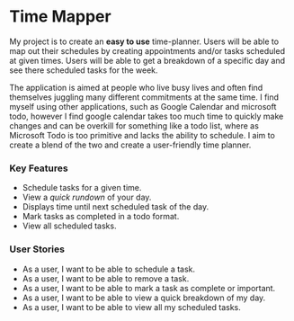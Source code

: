 # Time Mapper

 My project is to create an **easy to use** time-planner.  Users will be able to
map out their schedules by creating appointments and/or tasks scheduled at given times.
Users will be able to get a breakdown of a specific day and see there scheduled tasks for the
week.

<p>The application is aimed at people who live busy lives and often find themselves
juggling many different commitments at the same time.  I find myself using 
other applications, such as Google Calendar and microsoft todo, however I 
find google calendar takes too much time to quickly make changes and 
can be overkill for something like a todo list, where as Microsoft Todo is 
too primitive and lacks the ability to schedule.  I aim to create a blend
of the two and create a user-friendly time planner.</p>
 
### Key Features

- Schedule tasks for a given time.
- View a _quick rundown_ of your day.
- Displays time until next scheduled task of the day.
- Mark tasks as completed in a todo format.
- View all scheduled tasks.

### User Stories

- As a user, I want to be able to schedule a task.
- As a user, I want to be able to remove a task.
- As a user, I want to be able to mark a task as complete or important.
- As a user, I want to be able to view a quick breakdown of my day.
- As a user, I want to be able to view all my scheduled tasks.
